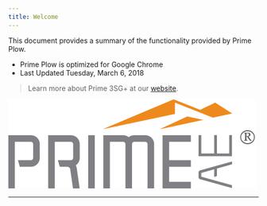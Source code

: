 ```yaml
---
title: Welcome
---
```


This document provides a summary of the functionality provided by Prime Plow.

* Prime Plow is optimized for Google Chrome
* Last Updated  Tuesday, March 6, 2018

> Learn more about Prime 3SG+ at our [website](http://prime3sg.com/).

![Prime Logo](/img/PRIME-logo.png)

---